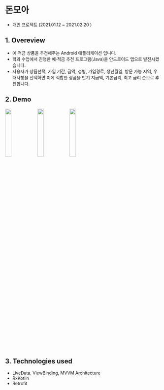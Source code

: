 # 돈모아

* 개인 프로젝트 (2021.01.12 ~ 2021.02.20 )

## 1. Overeview

- 예·적금 상품을 추천해주는 Android 애플리케이션 입니다.
- 학과 수업에서 진행한 예·적금 추천 프로그램(Java)을 안드로이드 앱으로 발전시켰습니다.
- 사용자가 상품선택, 가입 기간, 금액, 성별, 가입경로, 생년월일, 방문 가능 지역, 우대사항을 선택하면 이에 적합한 상품을 만기 지급액, 기본금리, 최고 금리 순으로 추천합니다.

## 2. Demo
<img src = "https://user-images.githubusercontent.com/68215452/136016224-54e60cd1-c619-434d-ad7b-85ef7266bd84.gif" width="20%" height="20%">   <img src= "https://user-images.githubusercontent.com/68215452/136020831-c3531db2-8134-4d30-82fc-8a5985046137.gif" width="20%" height="20%">   <img src= "https://user-images.githubusercontent.com/68215452/136022022-ea9225c8-9b99-4af8-83d3-97d32f39605e.gif" width="20%" height="20%">      



## 3. Technologies used

- LiveData, ViewBinding, MVVM Architecture
- RxKotlin
- Retrofit




